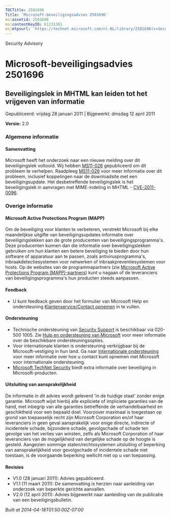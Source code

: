 ```yaml
---
TOCTitle: 2501696
Title: 'Microsoft-beveiligingsadvies 2501696'
ms:assetid: 2501696
ms:contentKeyID: 61231361
ms:mtpsurl: 'https://technet.microsoft.com/nl-NL/library/2501696(v=Security.10)'
---
```


Security Advisory

Microsoft-beveiligingsadvies 2501696
====================================

Beveiligingslek in MHTML kan leiden tot het vrijgeven van informatie
--------------------------------------------------------------------

Gepubliceerd: vrijdag 28 januari 2011 | Bijgewerkt: dinsdag 12 april 2011

**Versie:** 2.0

### Algemene informatie

#### Samenvatting

Microsoft heeft het onderzoek naar een nieuwe melding over dit beveiligingslek voltooid. Wij hebben [MS11-026](http://technet.microsoft.com/security/bulletin/ms11-026) gepubliceerd om dit probleem te verhelpen. Raadpleeg [MS11-026](http://technet.microsoft.com/security/bulletin/ms11-026) voor meer informatie over dit probleem, inclusief koppelingen naar de downloadsite met een beveiligingsupdate. Het desbetreffende beveiligingslek is het beveiligingslek in aanvragen met MIME-indeling in MHTML - [CVE-2011-0096](http://www.cve.mitre.org/cgi-bin/cvename.cgi?name=cve-2011-0096).

### Overige informatie

#### Microsoft Active Protections Program (MAPP)

Om de beveiliging voor klanten te verbeteren, verstrekt Microsoft bij elke maandelijkse uitgifte van beveiligingsupdates informatie over beveiligingslekken aan de grote producenten van beveiligingsprogramma's. Deze producenten kunnen dan die informatie over beveiligingslekken gebruiken om hun klanten een betere beveiliging te bieden door hun software of apparatuur aan te passen, zoals antivirusprogramma's, inbraakdetectiesystemen voor netwerken of inbraakpreventiesystemen voor hosts. Op de websites van de programmapartners (zie [Microsoft Active Protections Program (MAPP)-partners](http://go.microsoft.com/fwlink/?linkid=215201)) kunt u nagaan of de leveranciers van beveiligingsprogramma's hun producten steeds aanpassen.

#### Feedback

-   U kunt feedback geven door het formulier van Microsoft Help en ondersteuning [Klantenservice/Contact opnemen](https://support.microsoft.com/common/survey.aspx?scid=sw;en;1257&amp;showpage=1&amp;ws=technet&amp;sd=tech) in te vullen.

#### Ondersteuning

-   Technische ondersteuning van [Security Support](http://go.microsoft.com/fwlink/?linkid=21131) is beschikbaar via 020-500 1005. Zie [Hulp en ondersteuning van Microsoft](http://support.microsoft.com/) voor meer informatie over de beschikbare ondersteuningsopties.
-   Voor internationale klanten is ondersteuning verkrijgbaar bij de Microsoft-vestiging in hun land. Ga naar [Internationale ondersteuning](http://go.microsoft.com/fwlink/?linkid=21155) voor meer informatie over hoe u contact kunt opnemen met Microsoft voor internationale ondersteuning.
-   [Microsoft TechNet Security](http://go.microsoft.com/fwlink/?linkid=21132) biedt extra informatie over beveiliging in Microsoft-producten.

#### Uitsluiting van aansprakelijkheid

De informatie in dit advies wordt geleverd 'in de huidige staat' zonder enige garantie. Microsoft wijst hierbij alle expliciete of impliciete garanties van de hand, met inbegrip van alle garanties betreffende de verhandelbaarheid en geschiktheid voor een bepaald doel. Voorzover maximaal is toegestaan op grond van toepasselijk recht zijn Microsoft Corporation en/of haar leveranciers in geen geval aansprakelijk voor enige directe, indirecte of incidentele schade, bijzondere schade, gevolgschade of schade ten gevolge van het verlies van winsten, zelfs als Microsoft Corporation of haar leveranciers van de mogelijkheid van dergelijke schade op de hoogte is gesteld. Aangezien sommige staten/rechtssystemen uitsluiting of beperking van aansprakelijkheid voor gevolgschade of incidentele schade niet toestaan, is de voorgaande beperking wellicht niet op u van toepassing.

#### Revisies

-   V1.0 (28 januari 2011): Advies gepubliceerd.
-   V1.1 (11 maart 2011): De samenvatting is herzien naar aanleiding van onderzoek van beperkte gerichte aanvallen.
-   V2.0 (12 april 2011): Advies bijgewerkt naar aanleiding van de publicatie van een beveiligingsbulletin.

*Built at 2014-04-18T01:50:00Z-07:00*
